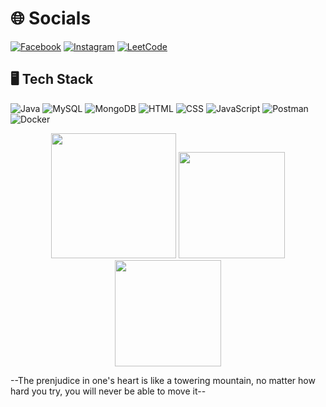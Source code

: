 # 🌐 Socials
[![Facebook](https://img.shields.io/badge/Facebook-1877F2?logo=facebook&logoColor=white)](https://www.facebook.com/vnqnaamm/)
[![Instagram](https://img.shields.io/badge/Instagram-E4405F?logo=instagram&logoColor=pink)](https://www.instagram.com/_vnqnaamm/)
[![LeetCode](https://img.shields.io/badge/LeetCode-FFA116?logo=leetcode&logoColor=black)](https://leetcode.com/u/_vnqnammm/)

## 🖥️ Tech Stack
![Java](https://img.shields.io/badge/Java-007396?logo=java&logoColor=white)
![MySQL](https://img.shields.io/badge/MySQL-4479A1?logo=mysql&logoColor=white)
![MongoDB](https://img.shields.io/badge/MongoDB-47A248?logo=mongodb&logoColor=white)
![HTML](https://img.shields.io/badge/HTML5-E34F26?logo=html5&logoColor=white)
![CSS](https://img.shields.io/badge/CSS3-1572B6?logo=css3&logoColor=white)
![JavaScript](https://img.shields.io/badge/JavaScript-F7DF1E?logo=javascript&logoColor=white)
![Postman](https://img.shields.io/badge/Postman-FF6C37?logo=postman&logoColor=white)
![Docker](https://img.shields.io/badge/Docker-2496ED?logo=docker&logoColor=white)

<div align="center">
  <img src="http://github-profile-summary-cards.vercel.app/api/cards/profile-details?username=Nanromii&theme=dark" height="200"/>
  <img src="http://github-profile-summary-cards.vercel.app/api/cards/stats?username=Nanromii&theme=dark" height="170"/>
  <img src="https://github-readme-stats.vercel.app/api/top-langs/?username=Nanromii&layout=compact&theme=dark&hide_border=true" height="170"/>
</div>




--The prenjudice in one's heart is like a towering mountain, no matter how hard you try, you will never be able to move it--
